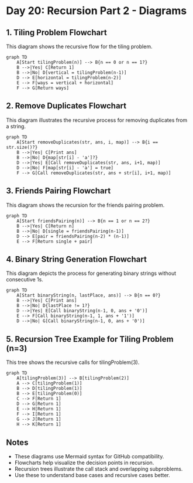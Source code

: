 # Day 20: Recursion Part 2 - Diagrams

## 1. Tiling Problem Flowchart

This diagram shows the recursive flow for the tiling problem.

```mermaid
graph TD
    A[Start tilingProblem(n)] --> B{n == 0 or n == 1?}
    B -->|Yes| C[Return 1]
    B -->|No| D[vertical = tilingProblem(n-1)]
    D --> E[horizontal = tilingProblem(n-2)]
    E --> F[ways = vertical + horizontal]
    F --> G[Return ways]
```

## 2. Remove Duplicates Flowchart

This diagram illustrates the recursive process for removing duplicates from a string.

```mermaid
graph TD
    A[Start removeDuplicates(str, ans, i, map)] --> B{i == str.size()?}
    B -->|Yes| C[Print ans]
    B -->|No| D{map[str[i] - 'a']?}
    D -->|Yes| E[Call removeDuplicates(str, ans, i+1, map)]
    D -->|No| F[map[str[i] - 'a'] = true]
    F --> G[Call removeDuplicates(str, ans + str[i], i+1, map)]
```

## 3. Friends Pairing Flowchart

This diagram shows the recursion for the friends pairing problem.

```mermaid
graph TD
    A[Start friendsPairing(n)] --> B{n == 1 or n == 2?}
    B -->|Yes| C[Return n]
    B -->|No| D[single = friendsPairing(n-1)]
    D --> E[pair = friendsPairing(n-2) * (n-1)]
    E --> F[Return single + pair]
```

## 4. Binary String Generation Flowchart

This diagram depicts the process for generating binary strings without consecutive 1s.

```mermaid
graph TD
    A[Start binaryString(n, lastPlace, ans)] --> B{n == 0?}
    B -->|Yes| C[Print ans]
    B -->|No| D{lastPlace != 1?}
    D -->|Yes| E[Call binaryString(n-1, 0, ans + '0')]
    E --> F[Call binaryString(n-1, 1, ans + '1')]
    D -->|No| G[Call binaryString(n-1, 0, ans + '0')]
```

## 5. Recursion Tree Example for Tiling Problem (n=3)

This tree shows the recursive calls for tilingProblem(3).

```mermaid
graph TD
    A[tilingProblem(3)] --> B[tilingProblem(2)]
    A --> C[tilingProblem(1)]
    B --> D[tilingProblem(1)]
    B --> E[tilingProblem(0)]
    C --> F[Return 1]
    D --> G[Return 1]
    E --> H[Return 1]
    F --> I[Return 1]
    G --> J[Return 1]
    H --> K[Return 1]
```

## Notes

- These diagrams use Mermaid syntax for GitHub compatibility.
- Flowcharts help visualize the decision points in recursion.
- Recursion trees illustrate the call stack and overlapping subproblems.
- Use these to understand base cases and recursive cases better.

